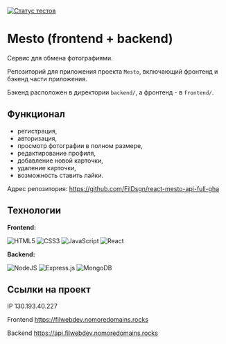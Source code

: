 [![Статус тестов](../../actions/workflows/tests.yml/badge.svg)](../../actions/workflows/tests.yml)

# Mesto (frontend + backend)

Сервис для обмена фотографиями.

Репозиторий для приложения проекта `Mesto`, включающий фронтенд и бэкенд части приложения. 

Бэкенд расположен в директории `backend/`, а фронтенд - в `frontend/`.

## Функционал

- регистрация,
- авторизация,
- просмотр фотографии в полном размере,
- редактирование профиля,
- добавление новой карточки,
- удаление карточки,
- возможность ставить лайки.

Адрес репозитория: https://github.com/FilDsgn/react-mesto-api-full-gha


## Технологии

**Frontend:**

![HTML5](https://img.shields.io/badge/html5-%23E34F26.svg?style=for-the-badge&logo=html5&logoColor=white)
![CSS3](https://img.shields.io/badge/css3-%231572B6.svg?style=for-the-badge&logo=css3&logoColor=white)
![JavaScript](https://img.shields.io/badge/javascript-%23323330.svg?style=for-the-badge&logo=javascript&logoColor=%23F7DF1E)
![React](https://img.shields.io/badge/react-%2320232a.svg?style=for-the-badge&logo=react&logoColor=%2361DAFB)

**Backend:**

![NodeJS](https://img.shields.io/badge/node.js-6DA55F?style=for-the-badge&logo=node.js&logoColor=white)
![Express.js](https://img.shields.io/badge/express.js-%23404d59.svg?style=for-the-badge&logo=express&logoColor=%2361DAFB)
![MongoDB](https://img.shields.io/badge/MongoDB-%234ea94b.svg?style=for-the-badge&logo=mongodb&logoColor=white)

## Ссылки на проект

IP 130.193.40.227

Frontend https://filwebdev.nomoredomains.rocks

Backend https://api.filwebdev.nomoredomains.rocks
